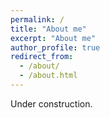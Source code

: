 ```yaml
---
permalink: /
title: "About me"
excerpt: "About me"
author_profile: true
redirect_from: 
  - /about/
  - /about.html
---
```



Under construction. 


<br/>
<br/>
<br/>
<br/>
<br/>
